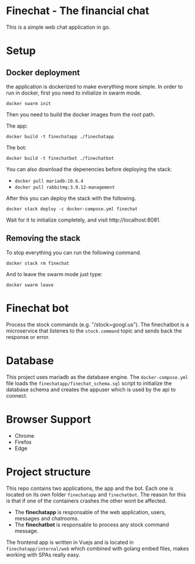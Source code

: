 # Finechat - The financial chat
This is a simple web chat application in go.

# Setup

## Docker deployment
the application is dockerized to make everything more simple. In order to run in docker, first you need to initialize in swarm mode.

`docker swarm init`

Then you need to build the docker images from the root path.

The app:

`docker build -t finechatapp ./finechatapp`

The bot:

`docker build -t finechatbot ./finechatbot`

You can also download the depenencies before deploying the stack:

- `docker pull mariadb:10.6.4`
- `docker pull rabbitmq:3.9.12-management`

After this you can deploy the stack with the following.

`docker stack deploy -c docker-compose.yml finechat`

Wait for it to initialize completely, and visit http://localhost:8081.

## Removing the stack

To stop everything you can run the following command.

`docker stack rm finechat`

And to leave the swarm mode just type:

`docker swarm leave`

# Finechat bot
Process the stock commands (e.g. "/stock=googl.us"). The finechatbot is a microservice that listenes to the `stock.command` topic and sends back the response or error.

# Database
This project uses mariadb as the database engine. The `docker-compose.yml` file loads the `finechatapp/finechat_schema.sql` script to initialize the database schema and creates the appuser which is used by the api to connect.

# Browser Support

- Chrome
- Firefox
- Edge

# Project structure

This repo contains two applications, the app and the bot. Each one is located on its own folder `finechatapp` and `finechatbot`. The reason for this is that if one of the containers crashes the other wont be affected.

- The **finechatapp** is responsable of the web application, users, messages and chatrooms.
- The **finechatbot** is responsable to process any stock command message.

The frontend app is written in Vuejs and is located in `finechatapp/internal/web` which combined with golang embed files, makes working with SPAs really easy.
